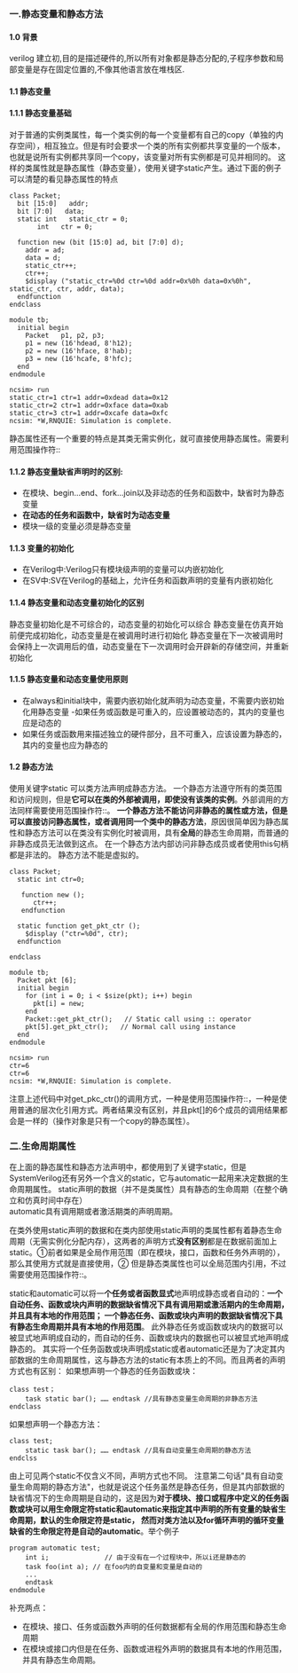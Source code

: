 ###  一.静态变量和静态方法
#### 1.0 背景
verilog 建立初,目的是描述硬件的,所以所有对象都是静态分配的,子程序参数和局部变量是存在固定位置的,不像其他语言放在堆栈区.
#### 1.1 静态变量
#### 1.1.1 静态变量基础
对于普通的实例类属性，每一个类实例的每一个变量都有自己的copy（单独的内存空间），相互独立。但是有时会要求一个类的所有实例都共享变量的一个版本，也就是说所有实例都共享同一个copy，该变量对所有实例都是可见并相同的。
这样的类属性就是静态属性（静态变量），使用关键字static产生。通过下面的例子可以清楚的看见静态属性的特点
~~~
class Packet;
  bit [15:0]   addr;
  bit [7:0]   data;
  static int   static_ctr = 0;
       int   ctr = 0;
 
  function new (bit [15:0] ad, bit [7:0] d);
    addr = ad;
    data = d;
    static_ctr++;
    ctr++;
    $display ("static_ctr=%0d ctr=%0d addr=0x%0h data=0x%0h", static_ctr, ctr, addr, data);
  endfunction
endclass
 
module tb;
  initial begin
    Packet   p1, p2, p3;
    p1 = new (16'hdead, 8'h12);
    p2 = new (16'hface, 8'hab);
    p3 = new (16'hcafe, 8'hfc);
  end
endmodule
~~~

~~~
ncsim> run
static_ctr=1 ctr=1 addr=0xdead data=0x12
static_ctr=2 ctr=1 addr=0xface data=0xab
static_ctr=3 ctr=1 addr=0xcafe data=0xfc
ncsim: *W,RNQUIE: Simulation is complete.
~~~
静态属性还有一个重要的特点是其类无需实例化，就可直接使用静态属性。需要利用范围操作符::
#### 1.1.2 静态变量缺省声明时的区别:
- 在模块、begin...end、fork...join以及非动态的任务和函数中，缺省时为静态变量
- **在动态的任务和函数中，缺省时为动态变量**
- 模块一级的变量必须是静态变量
#### 1.1.3 变量的初始化
- 在Verilog中:Verilog只有模块级声明的变量可以内嵌初始化
- 在SV中:SV在Verilog的基础上，允许任务和函数声明的变量有内嵌初始化
#### 1.1.4 静态变量和动态变量初始化的区别
静态变量初始化是不可综合的，动态变量的初始化可以综合
静态变量在仿真开始前便完成初始化，动态变量是在被调用时进行初始化
静态变量在下一次被调用时会保持上一次调用后的值，动态变量在下一次调用时会开辟新的存储空间，并重新初始化
#### 1.1.5 静态变量和动态变量使用原则
- 在always和initial块中，需要内嵌初始化就声明为动态变量，不需要内嵌初始化用静态变量
-如果任务或函数是可重入的，应设置被动态的，其内的变量也应是动态的
- 如果任务或函数用来描述独立的硬件部分，且不可重入，应该设置为静态的，其内的变量也应为静态的


#### 1.2 静态方法
使用关键字static 可以类方法声明成静态方法。
一个静态方法遵守所有的类范围和访问规则，但是**它可以在类的外部被调用，即使没有该类的实例**。外部调用的方法同样需要使用范围操作符::。
**一个静态方法不能访问非静态的属性或方法，但是可以直接访问静态属性，或者调用同一个类中的静态方法**，原因很简单因为静态属性和静态方法可以在类没有实例化时被调用，具有**全局**的静态生命周期，而普通的非静态成员无法做到这点。
在一个静态方法内部访问非静态成员或者使用this句柄都是非法的。
静态方法不能是虚拟的。
~~~
class Packet;
  static int ctr=0;
 
   function new ();
      ctr++;
   endfunction
 
  static function get_pkt_ctr ();
    $display ("ctr=%0d", ctr);
  endfunction
 
endclass
 
module tb;
  Packet pkt [6];
  initial begin
    for (int i = 0; i < $size(pkt); i++) begin
      pkt[i] = new;
    end
    Packet::get_pkt_ctr();   // Static call using :: operator
    pkt[5].get_pkt_ctr();   // Normal call using instance
  end
endmodule
~~~
~~~
ncsim> run
ctr=6
ctr=6
ncsim: *W,RNQUIE: Simulation is complete.
~~~
注意上述代码中对get_pkc_ctr()的调用方式，一种是使用范围操作符::，一种是使用普通的层次化引用方式。两者结果没有区别，并且pkt[]的6个成员的调用结果都会是一样的（操作对象是只有一个copy的静态属性）。


###  二.生命周期属性
在上面的静态属性和静态方法声明中，都使用到了关键字static，但是SystemVerilog还有另外一个含义的static，它与automatic一起用来决定数据的生命周期属性。
static声明的数据（并不是类属性）具有静态的生命周期（在整个确立和仿真时间中存在）\
automatic具有调用期或者激活期类的声明周期。

在类外使用static声明的数据和在类内部使用static声明的类属性都有着静态生命周期（无需实例化分配内存），这两者的声明方式**没有区别**都是在数据前面加上static。①前者如果是全局作用范围（即在模块，接口，函数和任务外声明的），那么其使用方式就是直接使用，② 但是静态类属性也可以全局范围内引用，不过需要使用范围操作符::。

static和automatic可以将一**个任务或者函数显式**地声明成静态或者自动的：**一个自动任务、函数或块内声明的数据缺省情况下具有调用期或激活期内的生命周期，并且具有本地的作用范围； 一个静态任务、函数或块内声明的数据缺省情况下具有静态生命周期并具有本地的作用范围**。
此外静态任务或函数或块内的数据可以被显式地声明成自动的，而自动的任务、函数或块内的数据也可以被显式地声明成静态的。
其实将一个任务函数或块声明成static或者automatic还是为了决定其内部数据的生命周期属性，这与静态方法的static有本质上的不同。而且两者的声明方式也有区别：
如果想声明一个静态的任务函数或块：
~~~
class test；
	task static bar(); …… endtask //具有静态变量生命周期的非静态方法
endclass
~~~
如果想声明一个静态方法：
~~~
class test;
	static task bar(); …… endtask //具有自动变量生命周期的静态方法
endclss
~~~
由上可见两个static不仅含义不同，声明方式也不同。
注意第二句话"具有自动变量生命周期的静态方法"，也就是说这个任务虽然是静态任务，但是其内部数据的缺省情况下的生命周期是自动的，这是因为**对于模块、接口或程序中定义的任务函数或块可以用生命限定符static和automatic来指定其中声明的所有变量的缺省生命周期，默认的生命限定符是static， 然而对类方法以及for循环声明的循环变量缺省的生命限定符是自动的automatic**。举个例子
~~~
program automatic test;
	int i;		        // 由于没有在一个过程块中，所以i还是静态的
	task foo(int a); // 在foo内的自变量和变量是自动的
	...
	endtask
endmodule
~~~
补充两点：
- 在模块、接口、任务或函数外声明的任何数据都有全局的作用范围和静态生命周期
- 在模块或接口内但是在任务、函数或进程外声明的数据具有本地的作用范围，并具有静态生命周期。